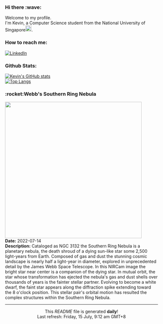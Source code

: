 <h3>Hi there :wave:</h3>

Welcome to my profile.   
I'm Kevin, a Computer Science student from the National University of Singapore<img src="https://img.icons8.com/color/96/000000/singapore-circular.png" width="20px"/>.</p>

<h3>How to reach me: </h3>
<a href="https://www.linkedin.com/in/kevin-foong/"><img alt="LinkedIn" src="https://img.shields.io/badge/linkedin-%230077B5.svg?&style=for-the-badge&logo=linkedin&logoColor=white" /></a> 

<h3>Github Stats: </h3> 

[![Kevin's GitHub stats](https://github-readme-stats.vercel.app/api?username=kevin9foong&theme=tokyonight)](https://github.com/anuraghazra/github-readme-stats) <br/>
[![Top Langs](https://github-readme-stats.vercel.app/api/top-langs/?username=kevin9foong&layout=compact&theme=tokyonight)](https://github.com/anuraghazra/github-readme-stats)

<h3>:rocket:Webb&#39;s Southern Ring Nebula</h3> 
<img width="450" src="https:&#x2F;&#x2F;apod.nasa.gov&#x2F;apod&#x2F;image&#x2F;2207&#x2F;STScI-WebbSouthernRing.png" /><br/>
<b>Date:</b> 2022-07-14<br/>
<b>Description:</b> Cataloged as NGC 3132 the Southern Ring Nebula is a planetary nebula, the death shroud of a dying sun-like star some 2,500 light-years from Earth. Composed of gas and dust the stunning cosmic landscape is nearly half a light-year in diameter, explored in unprecedented detail by the James Webb Space Telescope. In this NIRCam image the bright star near center is a companion of the dying star. In mutual orbit, the star whose transformation has ejected the nebula&#39;s gas and dust shells over thousands of years is the fainter stellar partner. Evolving to become a white dwarf, the faint star appears along the diffraction spike extending toward the 8 o&#39;clock position. This stellar pair&#39;s orbital motion has resulted the complex structures within the Southern Ring Nebula.<br/>

------------
<p align="center">This <i>README</i> file is generated <b>daily</b>!</br>
Last refresh: Friday, 15 July, 9:12 am GMT+8<br />